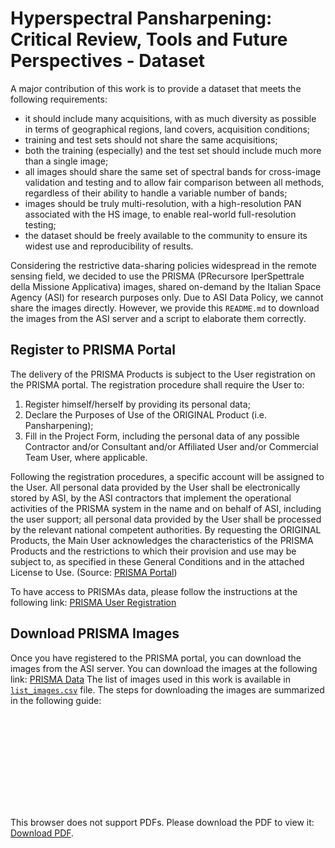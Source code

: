 # Hyperspectral Pansharpening: Critical Review, Tools and Future Perspectives - Dataset

A major contribution of this work is to provide a dataset that meets the following requirements:

- it should include many acquisitions, with as much diversity as possible in terms of geographical regions, land covers, acquisition conditions;
- training and test sets should not share the same acquisitions;
- both the training (especially) and the test set should include much more than a single image;
- all images should share the same set of spectral bands for cross-image validation and testing and to allow fair comparison between all methods, regardless of their ability to handle a variable number of bands;
- images should be truly multi-resolution, with a high-resolution PAN associated with the HS image, to enable real-world full-resolution testing;
- the dataset should be freely available to the community to ensure its widest use and reproducibility of results.


Considering the restrictive data-sharing policies widespread in the remote sensing field, we decided to use the PRISMA (PRecursore IperSpettrale della Missione Applicativa) images,
shared on-demand by the Italian Space Agency (ASI) for research purposes only. Due to ASI Data Policy, we cannot share the images directly. However, we provide this `README.md` to download the images from the ASI server and a script to elaborate them correctly.

## Register to PRISMA Portal

The delivery of the PRISMA Products is subject to the User registration on the PRISMA portal. The
registration procedure shall require the User to:
1. Register himself/herself by providing its personal data;
2. Declare the Purposes of Use of the ORIGINAL Product (i.e. Pansharpening);
3. Fill in the Project Form, including the personal data of any possible Contractor and/or Consultant and/or
Affiliated User and/or Commercial Team User, where applicable.

Following the registration procedures, a specific account will be assigned to the User. All personal data
provided by the User shall be electronically stored by ASI, by the ASI contractors that implement the
operational activities of the PRISMA system in the name and on behalf of ASI, including the user support; all personal data provided by the User shall be processed by the relevant national competent authorities. By
requesting the ORIGINAL Products, the Main User acknowledges the characteristics of the PRISMA
Products and the restrictions to which their provision and use may be subject to, as specified in these General
Conditions and in the attached License to Use. (Source: [PRISMA Portal](https://prisma.asi.it/))

To have access to PRISMAs data, please follow the instructions at the following link: [PRISMA User Registration](https://prismauserregistration.asi.it/)


## Download PRISMA Images

Once you have registered to the PRISMA portal, you can download the images from the ASI server. You can download the images at the following link: [PRISMA Data](https://prisma.asi.it/)
The list of images used in this work is available in [`list_images.csv`](https://github.com/matciotola/hyperspectral_pansharpening_toolbox/tree/main/Dataset/list_images.csv) file.
The steps for downloading the images are summarized in the following guide:


<object data="https://github.com/matciotola/hyperspectral_pansharpening_toolbox/blob/main/Dataset/HowTo_download_PRISMA_images.pdf" type="application/pdf" width="100%">
    <embed src="https://github.com/matciotola/hyperspectral_pansharpening_toolbox/blob/main/Dataset/HowTo_download_PRISMA_images.pdf" type="application/pdf">
        <p>This browser does not support PDFs. Please download the PDF to view it: <a href="https://github.com/matciotola/hyperspectral_pansharpening_toolbox/blob/main/Dataset/HowTo_download_PRISMA_images.pdf">Download PDF</a>.</p>
    </embed>
</object>



    